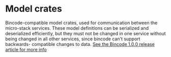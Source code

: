 # Model crates

Bincode-compatible model crates, used for communication
between the micro-stack services.  These model definitions
can be serialized and deserialized efficiently, but they
must not be changed in one service without being changed
in all other services, since bincode can't support backwards-
compatible changes to data.  [See the Bincode 1.0.0 release
article for more info](http://tyoverby.com/posts/bincode_release.html)
